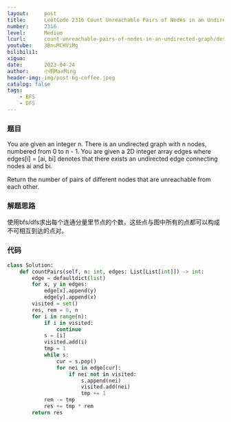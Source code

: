 ```yaml
---
layout:     post
title:      LeetCode 2316 Count Unreachable Pairs of Nodes in an Undirected Graph (Python)
number:     2316
level:      Medium
lcurl:      count-unreachable-pairs-of-nodes-in-an-undirected-graph/description
youtube:    3BnuMCHViMg
bilibili1:  
xigua:      
date:       2023-04-24
author:     小明MaxMing
header-img: img/post-bg-coffee.jpeg
catalog: false
tags:
    - BFS
    - DFS
---
```


### 题目

You are given an integer n. There is an undirected graph with n nodes, numbered from 0 to n - 1. You are given a 2D integer array edges where edges[i] = [ai, bi] denotes that there exists an undirected edge connecting nodes ai and bi.

Return the number of pairs of different nodes that are unreachable from each other.

### 解题思路

使用bfs/dfs求出每个连通分量里节点的个数，这些点与图中所有的点都可以构成不可相互到达的点对。

### 代码
```python
class Solution:
    def countPairs(self, n: int, edges: List[List[int]]) -> int:
        edge = defaultdict(list)
        for x, y in edges:
            edge[x].append(y)
            edge[y].append(x)
        visited = set()
        res, rem = 0, n
        for i in range(n):
            if i in visited:
                continue
            s = [i]
            visited.add(i)
            tmp = 1
            while s:
                cur = s.pop()
                for nei in edge[cur]:
                    if nei not in visited:
                        s.append(nei)
                        visited.add(nei)
                        tmp += 1
            rem -= tmp
            res += tmp * rem
        return res
```
